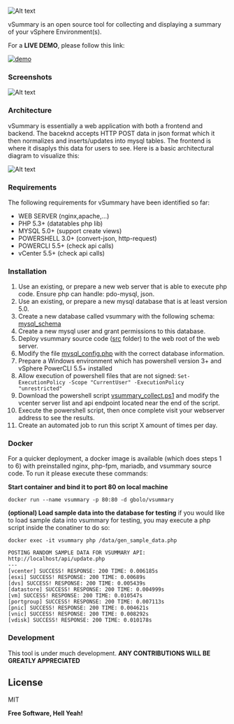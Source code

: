 ![Alt text](https://raw.githubusercontent.com/gbolo/vSummary/master/src/img/vsummary_logo.png "vSummary Logo")

vSummary is an open source  tool for collecting and displaying a summary of your vSphere Environment(s).

For a **LIVE DEMO**, please follow this link:
 
<a href="http://vsummary.linuxctl.com/index.php?view=vm" target="_blank"><img src="https://raw.githubusercontent.com/gbolo/vSummary/master/screenshots/demo_link.png" alt="demo" /></a>

### Screenshots
![Alt text](https://raw.githubusercontent.com/gbolo/vSummary/master/screenshots/screenshot_1.png "Screenshot 1")

### Architecture
vSummary is essentially a web application with both a frontend and backend. The baceknd accepts HTTP POST data in json format which it then normalizes and inserts/updates into mysql tables. The frontend is where it disaplys this data for users to see. Here is a basic architectural diagram to visualize this:

![Alt text](https://raw.githubusercontent.com/gbolo/vSummary/master/screenshots/vsummary_arch.png "Architecture")

### Requirements

The following requirements for vSummary have been identified so far:
* WEB SERVER (nginx,apache,...)
* PHP 5.3+ (datatables php lib)
* MYSQL 5.0+ (support create views)
* POWERSHELL 3.0+ (convert-json, http-request)
* POWERCLI 5.5+ (check api calls)
* vCenter 5.5+ (check api calls)

### Installation

1. Use an existing, or prepare a new web server that is able to execute php code. Ensure php can handle: pdo-mysql, json.
2. Use an existing, or prepare a new mysql database that is at least version 5.0.
3. Create a new database called vsummary with the following schema: [mysql_schema](https://github.com/gbolo/vSummary/blob/master/sql/vsummary_mysql_schema.sql)
4. Create a new mysql user and grant permissions to this database.
5. Deploy vsummary source code ([src](https://github.com/gbolo/vSummary/tree/master/src) folder) to the web root of the web server.
6. Modify the file [mysql_config.php](https://github.com/gbolo/vSummary/blob/master/src/api/lib/mysql_config.php) with the correct database information.
7. Prepare a Windows environment which has powershell version 3+ and vSphere PowerCLI 5.5+ installed
8. Allow execution of powershell files that are not signed: `Set-ExecutionPolicy -Scope "CurrentUser" -ExecutionPolicy "unrestricted"`
9. Download the powershell script [vsummary_collect.ps1](https://github.com/gbolo/vSummary/blob/master/powershell/vsummary_collect.ps1) and modify the vcenter server list and api endpoint located near the end of the script.
10. Execute the powershell script, then once complete visit your webserver address to see the results.
11. Create an automated job to run this script X amount of times per day.

### Docker

For a quicker deployment, a docker image is available (which does steps 1 to 6) with preinstalled nginx, php-fpm, mariadb, and vsummary source code. To run it please execute these commands:

**Start container and bind it to port 80 on local machine**
```
docker run --name vsummary -p 80:80 -d gbolo/vsummary
```
**(optional) Load sample data into the database for testing**
if you would like to load sample data into vsummary for testing, you may execute a php script inside the conatiner to do so:
```
docker exec -it vsummary php /data/gen_sample_data.php

POSTING RANDOM SAMPLE DATA FOR VSUMMARY API: http://localhost/api/update.php
---
[vcenter] SUCCESS! RESPONSE: 200 TIME: 0.006185s
[esxi] SUCCESS! RESPONSE: 200 TIME: 0.00689s
[dvs] SUCCESS! RESPONSE: 200 TIME: 0.005439s
[datastore] SUCCESS! RESPONSE: 200 TIME: 0.004999s
[vm] SUCCESS! RESPONSE: 200 TIME: 0.010547s
[portgroup] SUCCESS! RESPONSE: 200 TIME: 0.007113s
[pnic] SUCCESS! RESPONSE: 200 TIME: 0.004621s
[vnic] SUCCESS! RESPONSE: 200 TIME: 0.008292s
[vdisk] SUCCESS! RESPONSE: 200 TIME: 0.010178s
```

### Development

This tool is under much development. **ANY CONTRIBUTIONS WILL BE GREATLY APPRECIATED**


License
----

MIT


**Free Software, Hell Yeah!**
